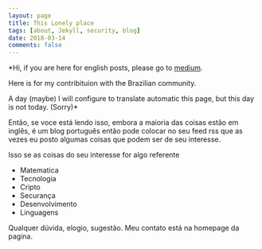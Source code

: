 ```yaml
---
layout: page
title: This Lonely place
tags: [about, Jekyll, security, blog]
date: 2018-03-14
comments: false
---
```

    
*Hi, if you are here for english posts, please go to [medium](https://medium.com/@pmdragon).

Here is for my contribituion with the Brazilian community.

A day (maybe) I will configure to translate automatic this page, but this day is not today. (Sorry)*

Então, se voce está lendo isso, embora a maioria das coisas estão em inglês, é um blog português então pode colocar no seu feed rss que as vezes eu posto algumas coisas que podem ser de seu interesse.

Isso se as coisas do seu interesse for algo referente

* Matematica
* Tecnologia
* Cripto
* Securança
* Desenvolvimento
* Linguagens

Qualquer dúvida, elogio, sugestão. Meu contato está na homepage da pagina. 

